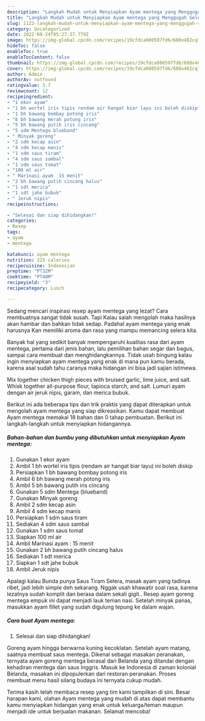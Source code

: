 ```yaml
---
description: "Langkah Mudah untuk Menyiapkan Ayam mentega yang Menggugah Selera, Buat Buka Puasa Sempurna"
title: "Langkah Mudah untuk Menyiapkan Ayam mentega yang Menggugah Selera, Buat Buka Puasa Sempurna"
slug: 1122-langkah-mudah-untuk-menyiapkan-ayam-mentega-yang-menggugah-selera-buat-buka-puasa-sempurna
category: Uncategorized
date: 2022-08-24T05:27:57.779Z
image: https://img-global.cpcdn.com/recipes/19cfdca080597fd6/680x482cq70/ayam-mentega-foto-resep-utama.jpg
hideToc: false
enableToc: true
enableTocContent: false
thumbnail: https://img-global.cpcdn.com/recipes/19cfdca080597fd6/680x482cq70/ayam-mentega-foto-resep-utama.jpg
cover: https://img-global.cpcdn.com/recipes/19cfdca080597fd6/680x482cq70/ayam-mentega-foto-resep-utama.jpg
author: Admin
authorAv: notfound
ratingvalue: 3.7
reviewcount: 12
recipeingredient:
- "1 ekor ayam"
- "1 bh wortel iris tipis rendam air hangat biar layu ini boleh diskip"
- "1 bh bawang bombay potong iris"
- "6 bh bawang merah potong iris"
- "5 bh bawang putih iris cincang"
- "5 sdm Mentega blueband"
- " Minyak goreng"
- "2 sdm kecap asin"
- "4 sdm kecap manis"
- "1 sdm saus tiram"
- "4 sdm saus sambal"
- "1 sdm saus tomat"
- "100 ml air"
- " Marinasi ayam  15 menit"
- "2 bh bawang putih cincang halus"
- "1 sdt merica"
- "1 sdt jahe bubuk"
- " Jeruk nipis"
recipeinstructions:

- "Selesai dan siap dihidangkan!"
categories:
- Resep
tags:
- ayam
- mentega

katakunci: ayam mentega 
nutrition: 225 calories
recipecuisine: Indonesian
preptime: "PT32M"
cooktime: "PT40M"
recipeyield: "3"
recipecategory: Lunch

---
```



Sedang mencari inspirasi resep ayam mentega yang lezat? Cara membuatnya sangat tidak susah. Tapi Kalau salah mengolah maka hasilnya akan hambar dan bahkan tidak sedap. Padahal ayam mentega yang enak harusnya Kan memiliki aroma dan rasa yang mampu memancing selera kita.


Banyak hal yang sedikit banyak mempengaruhi kualitas rasa dari ayam mentega, pertama dari jenis bahan, lalu pemilihan bahan segar dan bagus, sampai cara membuat dan menghidangkannya. Tidak usah bingung kalau ingin menyiapkan ayam mentega yang enak di mana pun kamu berada, karena asal sudah tahu caranya maka hidangan ini bisa jadi sajian istimewa.

Mix together chicken thigh pieces with bruised garlic, lime juice, and salt. Whisk together all-purpose flour, tapioca starch, and salt. Lumuri ayam dengan air jeruk nipis, garam, dan merica bubuk.


Berikut ini ada beberapa tips dan trik praktis yang dapat diterapkan untuk mengolah ayam mentega yang siap dikreasikan. Kamu dapat membuat Ayam mentega memakai 18 bahan dan 0 tahap pembuatan. Berikut ini langkah-langkah untuk menyiapkan hidangannya.

<!--inarticleads1-->

##### Bahan-bahan dan bumbu yang dibutuhkan untuk menyiapkan Ayam mentega:

1. Gunakan 1 ekor ayam
1. Ambil 1 bh wortel iris tipis (rendam air hangat biar layu) ini boleh diskip
1. Persiapkan 1 bh bawang bombay potong iris
1. Ambil 6 bh bawang merah potong iris
1. Ambil 5 bh bawang putih iris cincang
1. Gunakan 5 sdm Mentega (blueband)
1. Gunakan  Minyak goreng
1. Ambil 2 sdm kecap asin
1. Ambil 4 sdm kecap manis
1. Persiapkan 1 sdm saus tiram
1. Sediakan 4 sdm saus sambal
1. Gunakan 1 sdm saus tomat
1. Siapkan 100 ml air
1. Ambil  Marinasi ayam : 15 menit
1. Gunakan 2 bh bawang putih cincang halus
1. Sediakan 1 sdt merica
1. Siapkan 1 sdt jahe bubuk
1. Ambil  Jeruk nipis


Apalagi kalau Bunda punya Saus Tiram Selera, masak ayam yang tadinya ribet, jadi lebih simple deh sekarang. Nggak usah khawatir soal rasa, karena lezatnya sudah komplit dan berasa dalam sekali gigit.. Resep ayam goreng mentega empuk ini dapat menjadi lauk teman nasi. Setelah minyak panas, masukkan ayam fillet yang sudah digulung tepung ke dalam wajan. 

<!--inarticleads2-->

##### Cara buat Ayam mentega:


1. Selesai dan siap dihidangkan!

Goreng ayam hingga berwarna kuning kecoklatan. Setelah ayam matang, saatnya membuat saus mentega. Dikenal sebagai masakan peranakan, ternyata ayam goreng mentega berasal dari Belanda yang ditandai dengan kehadiran mentega dan saus Inggris. Masuk ke Indonesia di zaman kolonial Belanda, masakan ini dipopulerkan dari restoran peranakan. Proses membuat menu hasil silang budaya ini ternyata cukup mudah. 

Terima kasih telah membaca resep yang tim kami tampilkan di sini. Besar harapan kami, olahan Ayam mentega yang mudah di atas dapat membantu kamu menyiapkan hidangan yang enak untuk keluarga/teman maupun menjadi ide untuk berjualan makanan. Selamat mencoba!
